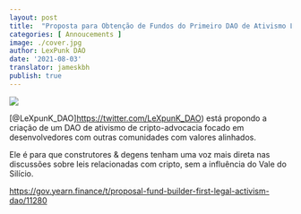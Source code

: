 ```yaml
---
layout: post
title:  "Proposta para Obtenção de Fundos do Primeiro DAO de Ativismo Legal"
categories: [ Annoucements ]
image: ./cover.jpg
author: LexPunk DAO
date: '2021-08-03'
translator: jameskbh
publish: true
---
```


![](image1.jpg)

[@LeXpunK_DAO]https://twitter.com/LeXpunK_DAO) está propondo a criação de um DAO de ativismo de cripto-advocacia focado em desenvolvedores com outras comunidades com valores alinhados.

Ele é para que construtores & degens tenham uma voz mais direta nas discussões sobre leis relacionadas com cripto, sem a influência do Vale do Silício.

https://gov.yearn.finance/t/proposal-fund-builder-first-legal-activism-dao/11280
